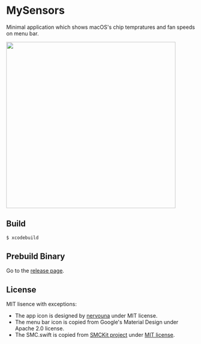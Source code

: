 # MySensors

Minimal application which shows macOS's chip tempratures and fan speeds on menu bar.

<img src="https://i.imgur.com/rgv0ots.png" width="451px" height="443px" />

## Build

```sh
$ xcodebuild
```

## Prebuild Binary

Go to the [release page](https://github.com/aisk/MySensors/releases).

## License

MIT lisence with exceptions:

- The app icon is designed by [nervouna](https://github.com/nervouna) under MIT license.
- The menu bar icon is copied from Google's Material Design under Apache 2.0 license.
- The SMC.swift is copied from [SMCKit project](https://github.com/beltex/SMCKit) under [MIT license](https://github.com/beltex/SMCKit/blob/master/LICENSE).
